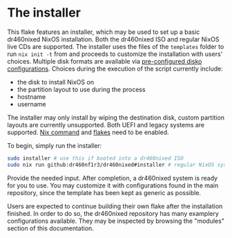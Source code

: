 # The installer

This flake features an installer, which may be used to set up a basic dr460nixed NixOS installation. Both the dr460nixed ISO and regular NixOS live CDs are supported.
The installer uses the files of the `templates` folder to run `nix init -t` from and proceeds to customize the installation with users' choices.
Multiple disk formats are available via [pre-configured disko configurations](https://github.com/dr460nf1r3/dr460nixed/tree/main/template/nixos/modules/disko).
Choices during the execution of the script currently include:

- the disk to install NixOS on
- the partition layout to use during the process
- hostname
- username

The installer may only install by wiping the destination disk, custom partition layouts are currently unsupported.
Both UEFI and legacy systems are supported. [Nix command](https://nixos.wiki/wiki/Nix_command) and [flakes](https://nixos.wiki/wiki/flakes) need to be enabled.

To begin, simply run the installer:

```sh
sudo installer # use this if booted into a dr460nixed ISO
sudo nix run github:dr460nf1r3/dr460nixed#installer # regular NixOS systems
```

Provide the needed input. After completion, a dr460nixed system is ready for you to use.
You may customize it with configurations found in the main repository, since the template has been kept as generic as possible.

Users are expected to continue building their own flake after the installation finished. In order to do so, the dr460nixed repository has many examplery configurations available.
They may be inspected by browsing the "modules" section of this documentation.
